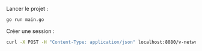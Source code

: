 Lancer le projet : 
```bash
go run main.go
```

Créer une session : 
```bash
curl -X POST -H "Content-Type: application/json" localhost:8080/v-network -d '{"username":"test"}' -v
```